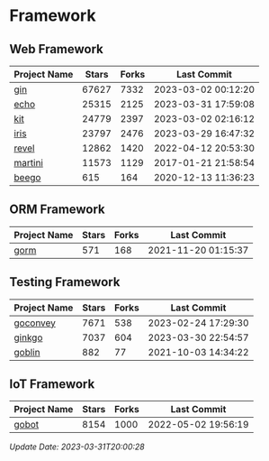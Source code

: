 # Framework

## Web Framework
| Project Name | Stars | Forks | Last Commit |
| ------------ | ----- | ----- | ----------- |
| [gin](https://github.com/gin-gonic/gin) | 67627 | 7332 | 2023-03-02 00:12:20 |
| [echo](https://github.com/labstack/echo) | 25315 | 2125 | 2023-03-31 17:59:08 |
| [kit](https://github.com/go-kit/kit) | 24779 | 2397 | 2023-03-02 02:16:12 |
| [iris](https://github.com/kataras/iris) | 23797 | 2476 | 2023-03-29 16:47:32 |
| [revel](https://github.com/revel/revel) | 12862 | 1420 | 2022-04-12 20:53:30 |
| [martini](https://github.com/go-martini/martini) | 11573 | 1129 | 2017-01-21 21:58:54 |
| [beego](https://github.com/astaxie/beego) | 615 | 164 | 2020-12-13 11:36:23 |

## ORM Framework
| Project Name | Stars | Forks | Last Commit |
| ------------ | ----- | ----- | ----------- |
| [gorm](https://github.com/jinzhu/gorm) | 571 | 168 | 2021-11-20 01:15:37 |

## Testing Framework
| Project Name | Stars | Forks | Last Commit |
| ------------ | ----- | ----- | ----------- |
| [goconvey](https://github.com/smartystreets/goconvey) | 7671 | 538 | 2023-02-24 17:29:30 |
| [ginkgo](https://github.com/onsi/ginkgo) | 7037 | 604 | 2023-03-30 22:54:57 |
| [goblin](https://github.com/franela/goblin) | 882 | 77 | 2021-10-03 14:34:22 |

## IoT Framework
| Project Name | Stars | Forks | Last Commit |
| ------------ | ----- | ----- | ----------- |
| [gobot](https://github.com/hybridgroup/gobot) | 8154 | 1000 | 2022-05-02 19:56:19 |

*Update Date: 2023-03-31T20:00:28*